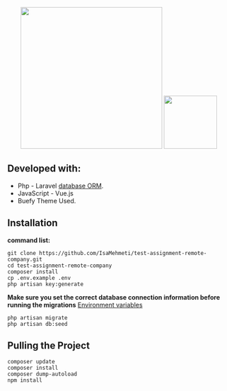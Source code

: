 <p align="center"><a href="https://laravel.com" target="_blank"><img src="https://raw.githubusercontent.com/laravel/art/master/logo-lockup/5%20SVG/2%20CMYK/1%20Full%20Color/laravel-logolockup-cmyk-red.svg" width="320"></a>
<a href="https://vuejs.org" target="_blank"><img src="https://upload.wikimedia.org/wikipedia/commons/thumb/9/95/Vue.js_Logo_2.svg/512px-Vue.js_Logo_2.svg.png?20170919082558" width="120"></a>
</p>


## Developed with:

- Php - Laravel [database ORM](https://laravel.com/docs/eloquent). 
- JavaScript - Vue.js 
- Buefy Theme Used.

## Installation

**command list:**

    git clone https://github.com/IsaMehmeti/test-assignment-remote-company.git
    cd test-assignment-remote-company
    composer install
    cp .env.example .env
    php artisan key:generate
  
    
**Make sure you set the correct database connection information before running the migrations** [Environment variables](#environment-variables)

    php artisan migrate
	php artisan db:seed

## Pulling the Project

	composer update
	composer install
	composer dump-autoload
    npm install
	
